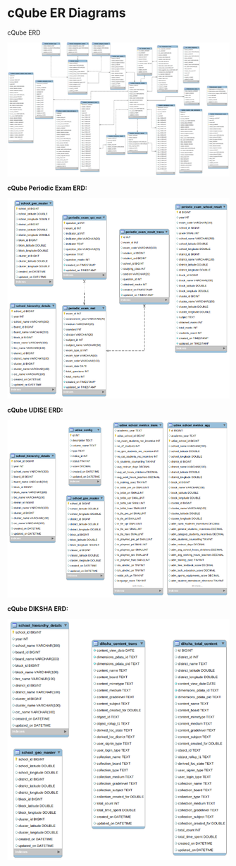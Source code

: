 # cQube ER Diagrams

cQube ERD

![](<../.gitbook/assets/image (3) (1) (1).png>)



**cQube Periodic Exam ERD:**

![](<../.gitbook/assets/image (2) (1) (1).png>)



**cQube UDISE ERD:**

![](<../.gitbook/assets/image (1) (1) (1).png>)



**cQube DIKSHA ERD:**

![](<../.gitbook/assets/image (1) (2).png>)
